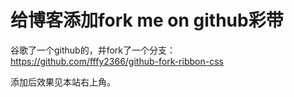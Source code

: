 # 给博客添加fork me on github彩带

谷歌了一个github的，并fork了一个分支：
https://github.com/fffy2366/github-fork-ribbon-css

添加后效果见本站右上角。